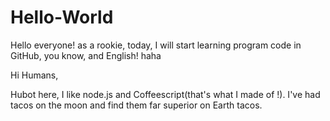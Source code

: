 # Hello-World
Hello everyone! as a rookie, today, I will start learning program code in GitHub, you know, and English! haha

Hi Humans,

Hubot here, I like node.js and Coffeescript(that's what I made of !).
I've had tacos on the moon and find them far superior on Earth tacos.
